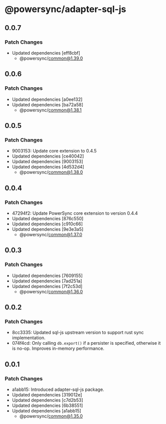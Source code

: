 # @powersync/adapter-sql-js

## 0.0.7

### Patch Changes

- Updated dependencies [eff8cbf]
  - @powersync/common@1.39.0

## 0.0.6

### Patch Changes

- Updated dependencies [a0ee132]
- Updated dependencies [ba72a58]
  - @powersync/common@1.38.1

## 0.0.5

### Patch Changes

- 9003153: Update core extension to 0.4.5
- Updated dependencies [ce40042]
- Updated dependencies [9003153]
- Updated dependencies [4d532d4]
  - @powersync/common@1.38.0

## 0.0.4

### Patch Changes

- 47294f2: Update PowerSync core extension to version 0.4.4
- Updated dependencies [876c550]
- Updated dependencies [c910c66]
- Updated dependencies [9e3e3a5]
  - @powersync/common@1.37.0

## 0.0.3

### Patch Changes

- Updated dependencies [7609155]
- Updated dependencies [7ad251a]
- Updated dependencies [7f2c53d]
  - @powersync/common@1.36.0

## 0.0.2

### Patch Changes

- 8cc3335: Updated sql-js upstream version to support rust sync implementation.
- 074f4cd: Only calling `db.export()` if a persister is specified, otherwise it is no-op. Improves in-memory performance.

## 0.0.1

### Patch Changes

- a1abb15: Introduced adapter-sql-js package.
- Updated dependencies [319012e]
- Updated dependencies [c7d2b53]
- Updated dependencies [6b38551]
- Updated dependencies [a1abb15]
  - @powersync/common@1.35.0
